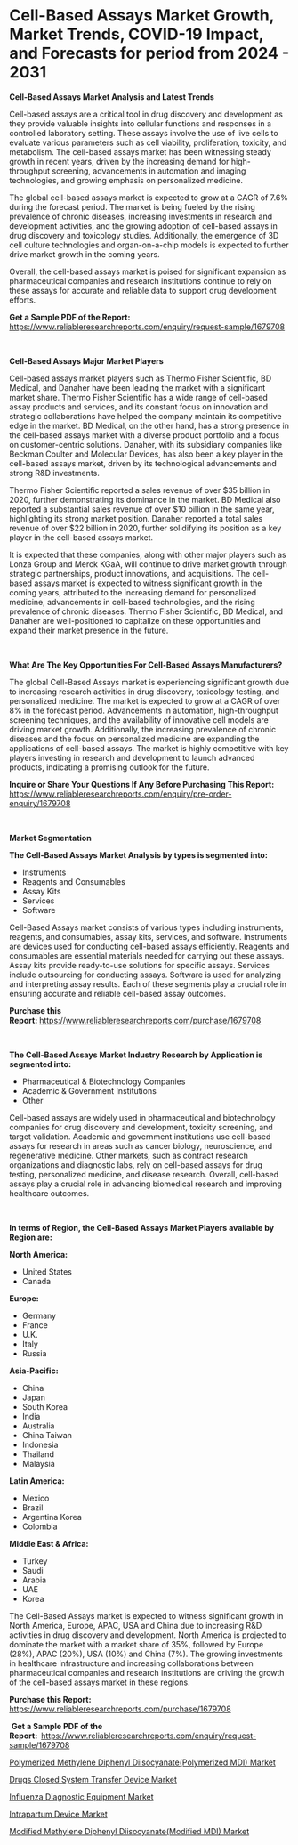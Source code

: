 <p><h1>Cell-Based Assays Market Growth, Market Trends, COVID-19 Impact, and Forecasts for period from 2024 - 2031</h1></p><p><strong>Cell-Based Assays Market Analysis and Latest Trends</strong></p>
<p><p>Cell-based assays are a critical tool in drug discovery and development as they provide valuable insights into cellular functions and responses in a controlled laboratory setting. These assays involve the use of live cells to evaluate various parameters such as cell viability, proliferation, toxicity, and metabolism. The cell-based assays market has been witnessing steady growth in recent years, driven by the increasing demand for high-throughput screening, advancements in automation and imaging technologies, and growing emphasis on personalized medicine.</p><p>The global cell-based assays market is expected to grow at a CAGR of 7.6% during the forecast period. The market is being fueled by the rising prevalence of chronic diseases, increasing investments in research and development activities, and the growing adoption of cell-based assays in drug discovery and toxicology studies. Additionally, the emergence of 3D cell culture technologies and organ-on-a-chip models is expected to further drive market growth in the coming years.</p><p>Overall, the cell-based assays market is poised for significant expansion as pharmaceutical companies and research institutions continue to rely on these assays for accurate and reliable data to support drug development efforts.</p></p>
<p><strong>Get a Sample PDF of the Report:&nbsp;</strong> <a href="https://www.reliableresearchreports.com/enquiry/request-sample/1679708">https://www.reliableresearchreports.com/enquiry/request-sample/1679708</a></p>
<p>&nbsp;</p>
<p><strong>Cell-Based Assays Major Market Players</strong></p>
<p><p>Cell-based assays market players such as Thermo Fisher Scientific, BD Medical, and Danaher have been leading the market with a significant market share. Thermo Fisher Scientific has a wide range of cell-based assay products and services, and its constant focus on innovation and strategic collaborations have helped the company maintain its competitive edge in the market. BD Medical, on the other hand, has a strong presence in the cell-based assays market with a diverse product portfolio and a focus on customer-centric solutions. Danaher, with its subsidiary companies like Beckman Coulter and Molecular Devices, has also been a key player in the cell-based assays market, driven by its technological advancements and strong R&D investments.</p><p>Thermo Fisher Scientific reported a sales revenue of over $35 billion in 2020, further demonstrating its dominance in the market. BD Medical also reported a substantial sales revenue of over $10 billion in the same year, highlighting its strong market position. Danaher reported a total sales revenue of over $22 billion in 2020, further solidifying its position as a key player in the cell-based assays market.</p><p>It is expected that these companies, along with other major players such as Lonza Group and Merck KGaA, will continue to drive market growth through strategic partnerships, product innovations, and acquisitions. The cell-based assays market is expected to witness significant growth in the coming years, attributed to the increasing demand for personalized medicine, advancements in cell-based technologies, and the rising prevalence of chronic diseases. Thermo Fisher Scientific, BD Medical, and Danaher are well-positioned to capitalize on these opportunities and expand their market presence in the future.</p></p>
<p>&nbsp;</p>
<p><strong>What Are The Key Opportunities For Cell-Based Assays Manufacturers?</strong></p>
<p><p>The global Cell-Based Assays market is experiencing significant growth due to increasing research activities in drug discovery, toxicology testing, and personalized medicine. The market is expected to grow at a CAGR of over 8% in the forecast period. Advancements in automation, high-throughput screening techniques, and the availability of innovative cell models are driving market growth. Additionally, the increasing prevalence of chronic diseases and the focus on personalized medicine are expanding the applications of cell-based assays. The market is highly competitive with key players investing in research and development to launch advanced products, indicating a promising outlook for the future.</p></p>
<p><strong>Inquire or Share Your Questions If Any Before Purchasing This Report:</strong> <a href="https://www.reliableresearchreports.com/enquiry/pre-order-enquiry/1679708">https://www.reliableresearchreports.com/enquiry/pre-order-enquiry/1679708</a></p>
<p>&nbsp;</p>
<p><strong>Market Segmentation</strong></p>
<p><strong>The Cell-Based Assays Market Analysis by types is segmented into:</strong></p>
<p><ul><li>Instruments</li><li>Reagents and Consumables</li><li>Assay Kits</li><li>Services</li><li>Software</li></ul></p>
<p><p>Cell-Based Assays market consists of various types including instruments, reagents, and consumables, assay kits, services, and software. Instruments are devices used for conducting cell-based assays efficiently. Reagents and consumables are essential materials needed for carrying out these assays. Assay kits provide ready-to-use solutions for specific assays. Services include outsourcing for conducting assays. Software is used for analyzing and interpreting assay results. Each of these segments play a crucial role in ensuring accurate and reliable cell-based assay outcomes.</p></p>
<p><strong>Purchase this Report:&nbsp;</strong><a href="https://www.reliableresearchreports.com/purchase/1679708">https://www.reliableresearchreports.com/purchase/1679708</a></p>
<p>&nbsp;</p>
<p><strong>The Cell-Based Assays Market Industry Research by Application is segmented into:</strong></p>
<p><ul><li>Pharmaceutical & Biotechnology Companies</li><li>Academic & Government Institutions</li><li>Other</li></ul></p>
<p><p>Cell-based assays are widely used in pharmaceutical and biotechnology companies for drug discovery and development, toxicity screening, and target validation. Academic and government institutions use cell-based assays for research in areas such as cancer biology, neuroscience, and regenerative medicine. Other markets, such as contract research organizations and diagnostic labs, rely on cell-based assays for drug testing, personalized medicine, and disease research. Overall, cell-based assays play a crucial role in advancing biomedical research and improving healthcare outcomes.</p></p>
<p>&nbsp;</p>
<p><strong>In terms of Region, the Cell-Based Assays Market Players available by Region are:</strong></p>
<p>
    <p> <strong> North America: </strong>
        <ul>
            <li>United States</li>
            <li>Canada</li>
        </ul>
        </p> 
    <p> <strong> Europe: </strong>
        <ul>
            <li>Germany</li>
            <li>France</li>
            <li>U.K.</li>
            <li>Italy</li>
            <li>Russia</li>
        </ul>
        </p> 
    <p> <strong> Asia-Pacific: </strong>
        <ul>
            <li>China</li>
            <li>Japan</li>
            <li>South Korea</li>
            <li>India</li>
            <li>Australia</li>
            <li>China Taiwan</li>
            <li>Indonesia</li>
            <li>Thailand</li>
            <li>Malaysia</li>
        </ul>
        </p> 
    <p> <strong> Latin America: </strong>
        <ul>
            <li>Mexico</li>
            <li>Brazil</li>
            <li>Argentina Korea</li>
            <li>Colombia</li>
        </ul>
        </p> 
    <p> <strong> Middle East & Africa: </strong>
        <ul>
            <li>Turkey</li>
            <li>Saudi</li>
            <li>Arabia</li>
            <li>UAE</li>
            <li>Korea</li>
        </ul>
    </p>
    </p>
<p><p>The Cell-Based Assays market is expected to witness significant growth in North America, Europe, APAC, USA and China due to increasing R&D activities in drug discovery and development. North America is projected to dominate the market with a market share of 35%, followed by Europe (28%), APAC (20%), USA (10%) and China (7%). The growing investments in healthcare infrastructure and increasing collaborations between pharmaceutical companies and research institutions are driving the growth of the cell-based assays market in these regions.</p></p>
<p><strong>Purchase this Report: </strong><a href="https://www.reliableresearchreports.com/purchase/1679708">https://www.reliableresearchreports.com/purchase/1679708</a></p>
<p>&nbsp;<strong>Get a Sample PDF of the Report:&nbsp;&nbsp;</strong><a href="https://www.reliableresearchreports.com/enquiry/request-sample/1679708">https://www.reliableresearchreports.com/enquiry/request-sample/1679708</a></p>
<p><strong></strong></p>
<p><p><a href="https://issuu.com/reportprime-2/docs/polymerized-methylene-diphenyl-diisocyanatepolymer">Polymerized Methylene Diphenyl Diisocyanate(Polymerized MDI) Market</a></p><p><a href="https://github.com/derrinmiltonellis35gcl/Market-Research-Report-List-1/blob/main/drugs-closed-system-transfer-device-market.md">Drugs Closed System Transfer Device Market</a></p><p><a href="https://github.com/Chiragrp22/Market-Research-Report-List-3/blob/main/influenza-diagnostic-equipment-market.md">Influenza Diagnostic Equipment Market</a></p><p><a href="https://github.com/lababdou/Market-Research-Report-List-2/blob/main/intrapartum-device-market.md">Intrapartum Device Market</a></p><p><a href="https://issuu.com/reportprime-2/docs/modified-methylene-diphenyl-diisocyanatemodified-m">Modified Methylene Diphenyl Diisocyanate(Modified MDI) Market</a></p></p>